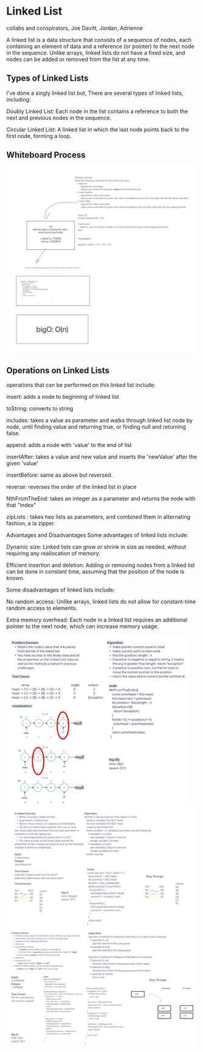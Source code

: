 # Linked List

collabs and conspirators, Joe Davitt, Jordan, Adrienne

A linked list is a data structure that consists of a sequence of nodes, each containing an element of data and a reference (or pointer) to the next node in the sequence. Unlike arrays, linked lists do not have a fixed size, and nodes can be added or removed from the list at any time.

## Types of Linked Lists

I've done a singly linked list but,
There are several types of linked lists, including:

Doubly Linked List: Each node in the list contains a reference to both the next and previous nodes in the sequence.

Circular Linked List: A linked list in which the last node points back to the first node, forming a loop.

## Whiteboard Process

![uml](../assets/exported-freehand.png.png)

## Operations on Linked Lists

operations that can be performed on this linked list include:

insert: adds a node to beginning of linked list

toString: converts to string

includes: takes a value as parameter and walks through linked list node by node, until finding value and returning true, or finding null and returning false.

append: adds a node with 'value' to the end of list

insertAfter: takes a value and new value and inserts the 'newValue' after the given 'value'

insertBefore: same as above but reversed.

reverse: reverses the order of the linked list in place

NthFromTheEnd: takes an integer as a parameter and returns the node with that "index"

zipLists : takes two lists as parameters, and combined them in alternating fashion, a la zipper.

Advantages and Disadvantages
Some advantages of linked lists include:

Dynamic size: Linked lists can grow or shrink in size as needed, without requiring any reallocation of memory.

Efficient insertion and deletion: Adding or removing nodes from a linked list can be done in constant time, assuming that the position of the node is known.

Some disadvantages of linked lists include:

No random access: Unlike arrays, linked lists do not allow for constant-time random access to elements.

Extra memory overhead: Each node in a linked list requires an additional pointer to the next node, which can increase memory usage.


![uml NthFromEnd](../assets/code-challenge-07_480.png)
![uml zip](../assets/linkedzip.png)
![um animal](../assets/challenge12.png)




<!-- # Challenge Title -->
<!-- Description of the challenge -->

<!-- ## Whiteboard Process -->
<!-- Embedded whiteboard image -->

<!-- ## Approach & Efficiency -->
<!-- What approach did you take? Why? What is the Big O space/time for this approach? -->

<!-- ## Solution -->
<!-- Show how to run your code, and examples of it in action -->